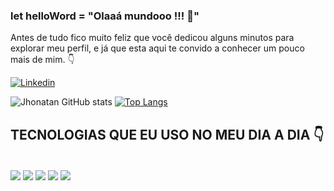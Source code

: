 ### let helloWord = "Olaaá mundooo !!! 🖖"

Antes de tudo fico muito feliz que você dedicou alguns minutos para explorar meu perfil, e já que esta aqui te convido a conhecer um pouco mais de mim.
 👇
 
 
[![Linkedin](https://img.shields.io/badge/LinkedIn-0077B5?style=for-the-badge&logo=linkedin&logoColor=white)](https://www.linkedin.com/in/jhonatan-marques/)




![Jhonatan GitHub stats](https://github-readme-stats.vercel.app/api?username=Jhonatanmarquess&show_icons=true&theme=github_dark)  [![Top Langs](https://github-readme-stats.vercel.app/api/top-langs/?username=Jhonatanmarquess&layout=compact&show_icons=true&theme=github_dark&)](https://github.com/Jhonatanmarquess/github-readme-stats)



## TECNOLOGIAS QUE EU USO NO MEU DIA A DIA  👇            
<div style="display:inline_block "><br/>
<img align="center" src="https://img.shields.io/badge/HTML5-E34F26?style=for-the-badge&logo=html5&logoColor=white"/>

<img align="center" src="https://img.shields.io/badge/CSS3-1572B6?style=for-the-badge&logo=css3&logoColor=white"/>

<img align="center" src="https://img.shields.io/badge/JavaScript-F7DF1E?style=for-the-badge&logo=javascript&logoColor=black"/>

<img align="center" src="https://img.shields.io/badge/React-20232A?style=for-the-badge&logo=react&logoColor=61DAFB"/>

<img align="center" src="https://img.shields.io/badge/GIT-E44C30?style=for-the-badge&logo=git&logoColor=white"/>
</div>





